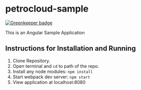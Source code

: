 # petrocloud-sample

[![Greenkeeper badge](https://badges.greenkeeper.io/scostello/petrocloud.svg)](https://greenkeeper.io/)

This is an Angular Sample Application

## Instructions for Installation and Running
1. Clone Repository.
2. Open terminal and `cd` to path of the repo.
3. Install any node modules: `npm install`
4. Start webpack dev server: `npm start`
5. View application at localhost:8080
